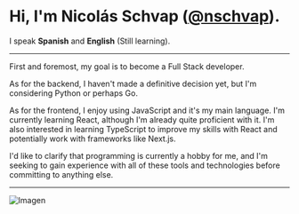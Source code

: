# Hi, I'm Nicolás Schvap ([@nschvap](https://github.com/nschvap)).  

I speak **Spanish** and **English** (Still learning).

-------------------------------------------------------------------------------------------

First and foremost, my goal is to become a Full Stack developer.

As for the backend, I haven't made a definitive decision yet, but I'm considering Python or perhaps Go.

As for the frontend, I enjoy using JavaScript and it's my main language. I'm currently learning React, although I'm already quite proficient with it. I'm also interested in learning TypeScript to improve my skills with React and potentially work with frameworks like Next.js.

I'd like to clarify that programming is currently a hobby for me, and I'm seeking to gain experience with all of these tools and technologies before committing to anything else.

-------------------------------------------------------------------------------------------

![Imagen](https://github-readme-stats.vercel.app/api?username=nschvap&include_all_commits=true&count_private=true&show_icons=true&line_height=20&title_color=2B5BBD&icon_color=1124BB&text_color=A1A1A1&bg_color=0,000000,130F40)
